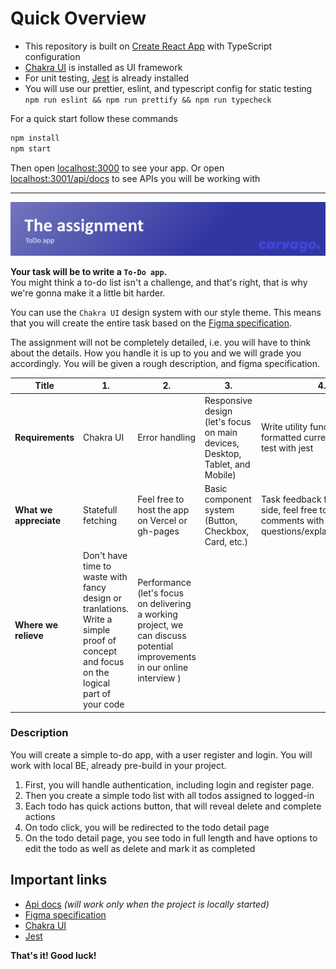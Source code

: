 # Quick Overview

- This repository is built on [Create React App](https://github.com/facebook/create-react-app) with TypeScript configuration
- [Chakra UI](https://chakra-ui.com/) is installed as UI framework
- For unit testing, [Jest](https://jestjs.io/) is already installed
- You will use our prettier, eslint, and typescript config for static testing <br/> `npm run eslint && npm run prettify && npm run typecheck`

For a quick start follow these commands

```sh
npm install
npm start
```

Then open [localhost:3000](http://localhost:3000/) to see your app.
Or open [localhost:3001/api/docs](http://localhost:3001/api/docs) to see APIs you will be working with<br>

---

![Alt text](./src/assets/readme/banner.png)

**Your task will be to write a `To-Do app`.** <br/>
You might think a to-do list isn't a challenge, and
that's right, that is why we're gonna make it a little bit harder.

You can use the `Chakra UI` design system with our style theme. This means that you will create the entire task based on the [Figma specification](https://www.figma.com/file/JoD25P1n4ALPTdt1wesM1S/Zentask---Frontend-Assignment?type=design&t=qZXHzbWa37NSYGcn-6).

The assignment will not be completely detailed, i.e. you will have to think about the details. How you handle it is up to you and we will grade you accordingly. You will be given a rough description, and figma specification.

| Title                  | 1.                                                                                                                                    | 2.                                                                                                                        | 3.                                                                           | 4.                                                                                        |
| ---------------------- | ------------------------------------------------------------------------------------------------------------------------------------- | ------------------------------------------------------------------------------------------------------------------------- | ---------------------------------------------------------------------------- | ----------------------------------------------------------------------------------------- |
| **Requirements**       | Chakra UI                                                                                                                             | Error handling                                                                                                            | Responsive design (let's focus on main devices, Desktop, Tablet, and Mobile) | Write utility function to get formatted current date and test with jest                   |
| **What we appreciate** | Statefull fetching                                                                                                                    | Feel free to host the app on Vercel or gh-pages                                                                           | Basic component system (Button, Checkbox, Card, etc.)                        | Task feedback from your side, feel free to add comments with questions/explanations/notes |
| **Where we relieve**   | Don't have time to waste with fancy design or tranlations. Write a simple proof of concept and focus on the logical part of your code | Performance (let's focus on delivering a working project, we can discuss potential improvements in our online interview ) |                                                                              |                                                                                           |

### Description

You will create a simple to-do app, with a user register and login. You will work with local BE, already pre-build in your project.

1. First, you will handle authentication, including login and register page.
2. Then you create a simple todo list with all todos assigned to logged-in
3. Each todo has quick actions button, that will reveal delete and complete actions
4. On todo click, you will be redirected to the todo detail page
5. On the todo detail page, you see todo in full length and have options to edit the todo as well as delete and mark it as completed

## Important links

- [Api docs](http://localhost:3001/api/docs) _(will work only when the project is locally started)_
- [Figma specification](https://www.figma.com/file/JoD25P1n4ALPTdt1wesM1S/Zentask---Frontend-Assignment?type=design&t=qZXHzbWa37NSYGcn-6)
- [Chakra UI](https://chakra-ui.com/)
- [Jest](https://jestjs.io/)

**That's it! Good luck!**
